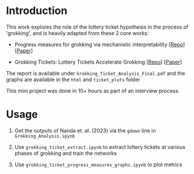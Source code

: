 # Introduction
This work explores the role of the lottery ticket hypothesis in the process of 'grokking', and is heavily adapted from these 2 core works:

- Progress measures for grokking via mechanistic interpretability
[[Repo](https://github.com/mechanistic-interpretability-grokking/progress-measures-paper)]
[[Paper](https://arxiv.org/abs/2301.05217)]

- Grokking Tickets: Lottery Tickets Accelerate Grokking
[[Repo](https://github.com/gouki510/Grokking-Tickets)]
[[Paper](https://arxiv.org/abs/2310.19470)]

The report is available under `Grokking_Ticket_Analysis_Final.pdf` and the graphs are available in the `html` and `ticket_plots` folder

This mini project was done in 10+ hours as part of an interview process.

# Usage
1. Get the outputs of Nanda et. al. (2023) via the `gdown` line in `Grokking_Analysis.ipynb`

2. Use `grokking_ticket_extract.ipynb` to extract lottery tickets at various phases of grokking and train the networks

3. Use `grokking_ticket_progress_measures_graphs.ipynb` to plot metrics